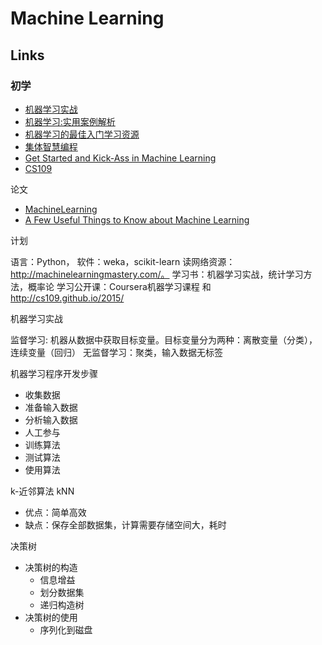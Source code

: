 # Machine Learning

## Links

### 初学

- [机器学习实战](https://book.douban.com/subject/24703171/)
- [机器学习:实用案例解析](https://www.amazon.cn/%E5%9B%BE%E4%B9%A6/dp/B00CFCNGLG/479-4252085-2243758?ie=UTF8&camp=536&creative=3200&creativeASIN=B00CFCNGLG&linkCode=as2&ref_=as_li_qf_sp_asin_il_tl&tag=vastwork-23)
- [机器学习的最佳入门学习资源](https://segmentfault.com/a/1190000000394924)
- [集体智慧编程](https://book.douban.com/subject/3288908/)
- [Get Started and Kick-Ass in Machine Learning](http://machinelearningmastery.com/)
- [CS109](http://cs109.github.io/2014/index.html)

论文

- [MachineLearning](http://www.cs.cmu.edu/~tom/pubs/MachineLearning.pdf)
- [A Few Useful Things to Know about Machine Learning](http://homes.cs.washington.edu/~pedrod/papers/cacm12.pdf)

计划

语言：Python， 软件：weka，scikit-learn
读网络资源： http://machinelearningmastery.com/。
学习书：机器学习实战，统计学习方法，概率论
学习公开课：Coursera机器学习课程 和 http://cs109.github.io/2015/




机器学习实战

监督学习: 机器从数据中获取目标变量。目标变量分为两种：离散变量（分类），连续变量（回归）
无监督学习：聚类，输入数据无标签


机器学习程序开发步骤

- 收集数据
- 准备输入数据
- 分析输入数据
- 人工参与
- 训练算法
- 测试算法
- 使用算法

k-近邻算法 kNN

- 优点：简单高效
- 缺点：保存全部数据集，计算需要存储空间大，耗时


决策树

- 决策树的构造
  - 信息增益
  - 划分数据集
  - 递归构造树
 - 决策树的使用
   - 序列化到磁盘
